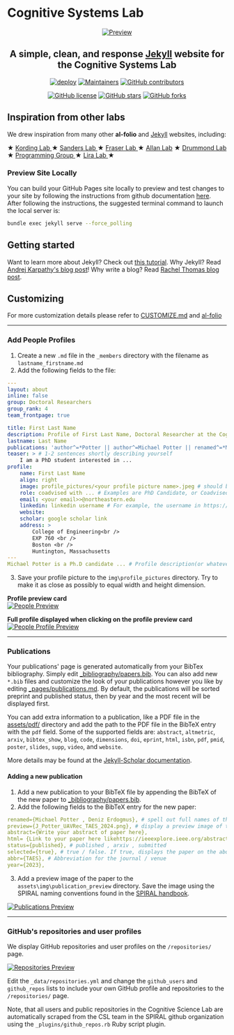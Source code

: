# Cognitive Systems Lab

<div align="center">

[![Preview](readme_preview/CSLlogo.png)](https://cogsyslab.github.io/nu-csl/)

**A simple, clean, and response [Jekyll](https://jekyllrb.com/) website for the Cognitive Systems Lab**
---

[![deploy](https://github.com/alshedivat/al-folio/actions/workflows/deploy.yml/badge.svg)](https://github.com/alshedivat/al-folio/actions/workflows/deploy.yml)
[![Maintainers](https://img.shields.io/badge/maintainers-2-success.svg)](#maintainers)
[![GitHub contributors](https://img.shields.io/github/contributors/alshedivat/al-folio.svg)](https://github.com/alshedivat/al-folio/graphs/contributors/)

[![GitHub license](https://img.shields.io/github/license/alshedivat/al-folio?color=blue)](https://github.com/alshedivat/al-folio/blob/main/LICENSE)
[![GitHub stars](https://img.shields.io/github/stars/CogSysLab/nu-csl)](https://github.com/CogSysLab/nu-csl)
[![GitHub forks](https://img.shields.io/github/forks/CogSysLab/nu-csl)](https://github.com/CogSysLab/nu-csl)

</div>

## Inspiration from other labs

We drew inspiration from many other **al-folio** and [Jekyll](https://jekyllrb.com/) websites, including:

★ <a href="https://kordinglab.com/" target="_blank"> Kording Lab </a> 
★ <a href="https://sanderslab.github.io/" target="_blank"> Sanders Lab </a>
★ <a href="https://fraserlab.com/news/" target="_blank"> Fraser Lab </a>
★ <a href="https://www.allanlab.org/aboutwebsite.html" target="_blank"> Allan Lab</a>
★ <a href="https://drummondlab.org/" target="_blank"> Drummond Lab </a>
★ <a href="https://programming-group.com/" target="_blank"> Programming Group </a>
★ <a href="https://liralab.usc.edu/" target="_blank"> Lira Lab </a>
★

### Preview Site Locally

You can build your GitHub Pages site locally to preview and test changes to your site by following the instructions from github documentation [here](https://docs.github.com/en/pages/setting-up-a-github-pages-site-with-jekyll/testing-your-github-pages-site-locally-with-jekyll).
After following the instructions, the suggested terminal command to launch the local server is:

```bash
bundle exec jekyll serve --force_polling
```

## Getting started

Want to learn more about Jekyll? Check out [this tutorial](https://www.taniarascia.com/make-a-static-website-with-jekyll/). Why Jekyll? Read [Andrej Karpathy's blog post](https://karpathy.github.io/2014/07/01/switching-to-jekyll/)! Why write a blog? Read [Rachel Thomas blog post](https://medium.com/@racheltho/why-you-yes-you-should-blog-7d2544ac1045).


## Customizing

For more customization details please refer to [CUSTOMIZE.md](CUSTOMIZE.md) and [al-folio](https://github.com/alshedivat/al-folio)

---

### Add People Profiles
1. Create a new `.md` file in the `_members` directory with the filename as `lastname_firstname.md`
2. Add the following fields to the file:
```yaml
---
layout: about
inline: false
group: Doctoral Researchers
group_rank: 4
team_frontpage: true

title: First Last Name
description: Profile of First Last Name, Doctoral Researcher at the Cognitive Systems Lab
lastname: Last Name
publications: 'author^=*Potter || author^=Michael Potter || renamed^=*Michael Potter' # (these are query filters to link your publications!)
teaser: > # 1-2 sentences shortly describing yourself
    I am a PhD student interested in ...
profile:
    name: First Last Name
    align: right
    image: profile_pictures/<your profile picture name>.jpeg # should be lastname_firstname.jpeg
    role: coadvised with ... # Examples are PhD Candidate, or Coadvised by so and so
    email: <your email>>@northeastern.edu
    linkedin: linkedin username # For example, the username in https://www.linkedin.com/in/username
    website: 
    scholar: google scholar link
    address: >
        College of Engineering<br />
        EXP 760 <br />
        Boston <br />
        Huntington, Massachusetts
---
Michael Potter is a Ph.D candidate ... # Profile description(or whatever markdown / html you want to add)
```
3. Save your profile picture to the `img\profile_pictures` directory. Try to make it as close as possibly to equal width and height dimension.

**Profile preview card**  
[![People Preview](readme_preview/people_card.png)](https://cogsyslab.github.io/nu-csl/people)

**Full profile displayed when clicking on the profile preview card**  
[![People Profile Preview](readme_preview/people_profile.png)](https://cogsyslab.github.io/nu-csl/people)

---

### Publications

Your publications' page is generated automatically from your BibTex bibliography. Simply edit [\_bibliography/papers.bib](_bibliography/papers.bib). You can also add new `*.bib` files and customize the look of your publications however you like by editing [\_pages/publications.md](_pages/publications.md). By default, the publications will be sorted preprint and published status, then by year and the most recent will be displayed first. 

You can add extra information to a publication, like a PDF file in the [assets/pdf/](assets/pdf/) directory and add the path to the PDF file in the BibTeX entry with the `pdf` field. Some of the supported fields are: `abstract`, `altmetric`, `arxiv`, `bibtex_show`, `blog`, `code`, `dimensions`, `doi`, `eprint`, `html`, `isbn`, `pdf`, `pmid`, `poster`, `slides`, `supp`, `video`, and `website`.

More details may be found at the [Jekyll-Scholar documentation](https://github.com/inukshuk/jekyll-scholar).

#### Adding a new publication

1. Add a new publication to your BibTeX file by appending the BibTeX of the new paper to [\_bibliography/papers.bib](_bibliography/papers.bib).
2. Add the following fields to the BibTeX entry for the new paper:
```yaml
renamed={Michael Potter , Deniz Erdogmus}, # spell out full names of the authors to easily link the paper to user profiles
preview={J_Potter_UAVRec_TAES_2024.png}, # display a preview image of the paper
abstract={Write your abstract of paper here},
html= {Link to your paper here likehttps://ieeexplore.ieee.org/abstract/document/10638802},
status={published}, # published , arxiv , submitted
selected={true}, # true / false. If true, displays the paper on the about page of the website AND the publications page
abbr={TAES}, # Abbreviation for the journal / venue
year={2023},
```
3. Add a preview image of the paper to the `assets\img\publication_preview` directory. 
Save the image using the SPIRAL naming conventions found in the [SPIRAL handbook](https://github.com/neu-spiral/SPIRAL-Handbook/wiki/writing-papers#package-naming-conventions).

[![Publications Preview](readme_preview/publications.png)](https://cogsyslab.github.io/nu-csl/publications/)


---

### GitHub's repositories and user profiles

We display GitHub repositories and user profiles on the `/repositories/` page.

[![Repositories Preview](readme_preview/repositories.png)](https://cogsyslab.github.io/nu-csl/repositories/)

Edit the `_data/repositories.yml` and change the `github_users` and `github_repos` lists to include your own GitHub profile and repositories to the `/repositories/` page. 

Note, that all users and public repositories in the Cognitive Science Lab are automatically scraped from the CSL team in the SPIRAL github organization using the `_plugins/github_repos.rb` Ruby script plugin.
